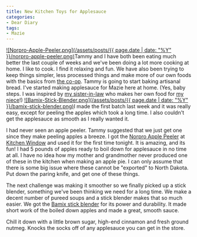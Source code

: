 ```yaml
---
title: New Kitchen Toys for Applesauce
categories:
- Dear Diary
tags:
- Mazie
---
```


[![Norpro-Apple-Peeler.png](/assets/posts/{{ page.date | date: "%Y" }}/norpro-apple-peeler.png)](http://www.amazon.com/dp/B0014CXGB8/?tag=thingelstad-20)Tammy and I have both been eating much better the last couple of weeks and we've been doing a lot more cooking at home. I like to cook. I find it relaxing and fun. We have also been trying to keep things simpler, less processed things and make more of our own foods with the basics from [the co-op](http://www.lakewinds.com/store/). Tammy is going to start baking artisanal bread. I've started making applesauce for Mazie here at home. (Yes, baby steps. I was inspired by [my sister-in-law](http://www.lundeenscene.blogspot.com/) who makes her own food for [my niece](http://lundeenscene.blogspot.com/2008/10/ten-things-we-love-about-nora-on-month.html)!)
[![Bamix-Stick-Blender.png](/assets/posts/{{ page.date | date: "%Y" }}/bamix-stick-blender.png)](http://www.amazon.com/dp/B00061MNIA/?tag=thingelstad-20)I made the first batch last week and it was really easy, except for peeling the apples which took a long time. I also couldn't get the applesauce as smooth as I really wanted it.

I had never seen an apple peeler. Tammy suggested that we just get one since they make peeling apples a breeze. I got the [Norpro Apple Peeler](http://www.amazon.com/dp/B0014CXGB8/?tag=thingelstad-20) at [Kitchen Window](http://kitchenwindow.com/) and used it for the first time tonight. It is amazing, and its fun! I had 5 pounds of apples ready to boil down for applesauce in no time at all. I have no idea how my mother and grandmother never produced one of these in the kitchen when making an apple pie. I can only assume that there is some big issue where these cannot be "exported" to North Dakota. Put down the paring knife, and get one of these things.

The next challenge was making it smoother so we finally picked up a stick blender, something we've been thinking we need for a long time. We make a decent number of pureed soups and a stick blender makes that so much easier. We got the [Bamix stick blender](http://www.amazon.com/dp/B00061MNIA/?tag=thingelstad-20) for its power and durability. It made short work of the boiled down apples and made a great, smooth sauce.

Chill it down with a little brown sugar, high-end cinnamon and fresh ground nutmeg. Knocks the socks off of any applesauce you can get in the store.
